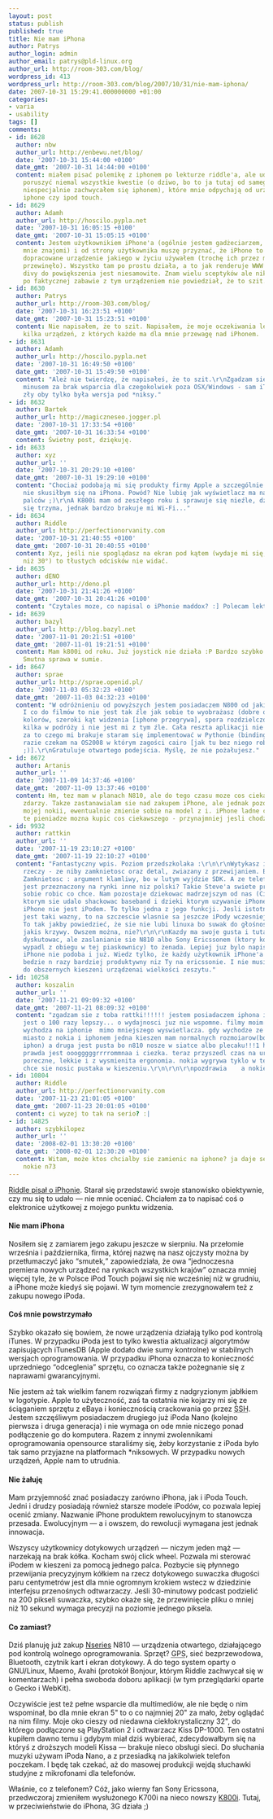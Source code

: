 ```yaml
---
layout: post
status: publish
published: true
title: Nie mam iPhona
author: Patrys
author_login: admin
author_email: patrys@pld-linux.org
author_url: http://room-303.com/blog/
wordpress_id: 413
wordpress_url: http://room-303.com/blog/2007/10/31/nie-mam-iphona/
date: 2007-10-31 15:29:41.000000000 +01:00
categories:
- varia
- usability
tags: []
comments:
- id: 8628
  author: nbw
  author_url: http://enbewu.net/blog/
  date: '2007-10-31 15:44:00 +0100'
  date_gmt: '2007-10-31 14:44:00 +0100'
  content: miałem pisać polemikę z iphonem po lekturze riddle'a, ale udało Ci się
    poruszyć niemal wszystkie kwestie (o dziwo, bo to ja tutaj od samego początku
    niespecjalnie zachwycałem się iphonem), które mnie odpychają od urządzeń typu
    iphone czy ipod touch.
- id: 8629
  author: Adamh
  author_url: http://hoscilo.pypla.net
  date: '2007-10-31 16:05:15 +0100'
  date_gmt: '2007-10-31 15:05:15 +0100'
  content: Jestem użytkownikiem iPhone'a (ogólnie jestem gadżeciarzem, jak określają
    mnie znajomi) i od strony użytkownika muszę przyznać, że iPhone to najbardziej
    dopracowane urządzenie jakiego w życiu używałem (trochę ich przez moje ręce się
    przewinęło). Wszystko tam po prostu działa, a to jak renderuje WWW i dobiera odpowiednie
    divy do powiększenia jest niesamowite. Znam wielu sceptyków ale nikt z moich znajomych
    po faktycznej zabawie z tym urządzeniem nie powiedział, że to szit.
- id: 8630
  author: Patrys
  author_url: http://room-303.com/blog/
  date: '2007-10-31 16:23:51 +0100'
  date_gmt: '2007-10-31 15:23:51 +0100'
  content: Nie napisałem, że to szit. Napisałem, że moje oczekiwania lepiej zaspokaja
    kilka urządzeń, z których każde ma dla mnie przewagę nad iPhonem.
- id: 8631
  author: Adamh
  author_url: http://hoscilo.pypla.net
  date: '2007-10-31 16:49:50 +0100'
  date_gmt: '2007-10-31 15:49:50 +0100'
  content: "Ależ nie twierdzę, że napisałeś, że to szit.\r\nZgadzam się z wielkim
    minusem za brak wsparcia dla czegokolwiek poza OSX/Windows - sam iTunes nie jest
    zły oby tylko była wersja pod *niksy."
- id: 8632
  author: Bartek
  author_url: http://magiczneseo.jogger.pl
  date: '2007-10-31 17:33:54 +0100'
  date_gmt: '2007-10-31 16:33:54 +0100'
  content: Świetny post, dziękuję.
- id: 8633
  author: xyz
  author_url: ''
  date: '2007-10-31 20:29:10 +0100'
  date_gmt: '2007-10-31 19:29:10 +0100'
  content: "Chociaż podobają mi się produkty firmy Apple a szczególnie MB, to jednak
    nie skusiłbym się na iPhona. Powód? Nie lubię jak wyświetlacz ma na sobie odciski
    palców ;)\r\nA K800i mam od zeszłego roku i sprawuje się nieźle, dżoj jak na razie
    się trzyma, jednak bardzo brakuje mi Wi-Fi..."
- id: 8634
  author: Riddle
  author_url: http://perfectionorvanity.com
  date: '2007-10-31 21:40:55 +0100'
  date_gmt: '2007-10-31 20:40:55 +0100'
  content: Xyz, jeśli nie spoglądasz na ekran pod kątem (wydaje mi się, że większym
    niż 30°) to tłustych odcisków nie widać.
- id: 8635
  author: dENO
  author_url: http://deno.pl
  date: '2007-10-31 21:41:26 +0100'
  date_gmt: '2007-10-31 20:41:26 +0100'
  content: "Czytales moze, co napisal o iPhonie maddox? :] Polecam lekture.\r\n\r\nhttp://www.thebestpageintheuniverse.net/c.cgi?u=iphone"
- id: 8639
  author: bazyl
  author_url: http://blog.bazyl.net
  date: '2007-11-01 20:21:51 +0100'
  date_gmt: '2007-11-01 19:21:51 +0100'
  content: Mam k800i od roku. Już joystick nie działa :P Bardzo szybko zżera też baterię.
    Smutna sprawa w sumie.
- id: 8647
  author: sprae
  author_url: http://sprae.openid.pl/
  date: '2007-11-03 05:32:23 +0100'
  date_gmt: '2007-11-03 04:32:23 +0100'
  content: "W odróżnieniu od powyższych jestem posiadaczem N800 od jakiegoś czasu.
    I co do filmów to nie jest tak źle jak sobie to wyobrażasz (dobre odwzorowanie
    kolorów, szeroki kąt widzenia [iphone przegrywa], spora rozdzielczość). Oglądałem
    kilka w podróży i nie jest mi z tym źle. Cała reszta aplikacji nie jest 'powalająca',
    za to czego mi brakuje staram się implementować w Pythonie (bindingi są ok). Na
    razie czekam na OS2008 w którym zagości cairo [jak tu bez niego robić canvasy
    ;)].\r\nGratuluje otwartego podejścia. Myślę, że nie pożałujesz."
- id: 8672
  author: Artanis
  author_url: ''
  date: '2007-11-09 14:37:46 +0100'
  date_gmt: '2007-11-09 13:37:46 +0100'
  content: Hm, tez mam w planach N810, ale do tego czasu moze cos ciekawszego sie
    zdarzy. Takze zastanawialam sie nad zakupem iPhone, ale jednak pozostane przy
    mojej nokii, ewentualnie zmienie sobie na model z i. iPhone ladne cacko, ale za
    te pieniadze mozna kupic cos ciekawszego - przynajmniej jesli chodzi o funkcje.
- id: 9932
  author: rattkin
  author_url: ''
  date: '2007-11-19 23:10:27 +0100'
  date_gmt: '2007-11-19 22:10:27 +0100'
  content: "Fantastyczny wpis. Poziom przedszkolaka :\r\n\r\nWytykasz iPhonowi dwie
    rzeczy - ze niby zamknietosc oraz detal, zwiazany z przewijaniem. Bardzo to rzetelne.
    Zamknietosc : argument klamliwy, bo w lutym wyjdzie SDK. A ze telefon obecnie
    jest przeznaczony na rynki inne niz polski? Takie Steve'a swiete prawo i moze
    sobie robic co chce. Nam pozostaje dziekowac madrzejszym od nas (Ciebie) ludziom,
    ktorym sie udalo shackowac baseband i dzieki ktorym uzywanie iPhone jest mozliwe.
    iPhone nie jest iPodem. To tylko jedna z jego funkcji. Jesli istotnie clickwheel
    jest taki wazny, to na szczescie wlasnie sa jeszcze iPody wczesniejszych generacji.
    To tak jakby powiedzieć, że sie nie lubi linuxa bo suwak do głośności w KDE jest
    jakis krzywy. Owszem można, nie?\r\n\r\nKazdy ma swoje gusta i tutaj nie ma co
    dyskutowac, ale zaslanianie sie N810 albo Sony Ericssonem (ktory kompletnie juz
    wypadl z obiegu w tej piaskownicy) to żenada. Lepiej juz bylo napisac ze Ci sie
    iPhone nie podoba i już. Wiedz tylko, że każdy użytkownik iPhone'a na swoim urzadzonku
    bedzie n razy bardziej produktywny niz Ty na ericssonie. I nie musi pakować sobie
    do obszernych kieszeni urządzenai wielkości zeszytu."
- id: 10258
  author: koszalin
  author_url: ''
  date: '2007-11-21 09:09:32 +0100'
  date_gmt: '2007-11-21 08:09:32 +0100'
  content: "zgadzam sie z toba rattki!!!!!! jestem posiadaczem iphona i n810 i iphon
    jest o 100 razy lepszy... o wydajnosci juz nie wspomne. filmy moim zdaniem lepiej
    wychodza na iphonie  mimo mniejszego wyswietlacza. gdy wychodze ze znajomymi na
    miasto z nokia i iphonem jedna kieszen mam normalnych rozmoiarow(bo jest w niej
    iphon) a druga jest pusta bo n810 nosze w siatce albo plecaku!!!1 haha taka jest
    prawda jest ooogggggrrrrommnaa i ciezka. teraz przyszedl czas na urzadzenia male
    poreczne, lekkie i z wysmienita ergonomia. nokia wygrywa tyklo w tedy gdy komus
    chce sie nosic pustaka w kieszeniu.\r\n\r\n\r\npozdrawia    a nokie wlasnie sprzedaje"
- id: 10804
  author: Riddle
  author_url: http://perfectionorvanity.com
  date: '2007-11-23 21:01:05 +0100'
  date_gmt: '2007-11-23 20:01:05 +0100'
  content: ci wyzej to tak na serio? :|
- id: 14825
  author: szybkilopez
  author_url: ''
  date: '2008-02-01 13:30:20 +0100'
  date_gmt: '2008-02-01 12:30:20 +0100'
  content: Witam, może ktos chcialby sie zamienic na iphone? ja daje se w580i lub
    nokie n73
---
```

<p><a href="http://offtopic.jogger.pl/2007/10/30/iphone-pod-lupa/">Riddle pisał o iPhonie</a>. Starał się przedstawić swoje stanowisko obiektywnie, czy mu się to udało — nie mnie oceniać. Chciałem za to napisać coś o elektronice użytkowej z mojego punktu widzenia.</p>

<h4>Nie mam iPhona</h4>

<p>Nosiłem się z zamiarem jego zakupu jeszcze w sierpniu. Na przełomie września i października, firma, której nazwę na nasz ojczysty można by przetłumaczyć jako <q>smutek,</q> zapowiedziała, że owa <q>jednoczesna premiera nowych urządzeć na rynkach wszystkich krajów</q> oznacza mniej więcej tyle, że w Polsce iPod Touch pojawi się nie wcześniej niż w grudniu, a iPhone może kiedyś się pojawi. W tym momencie zrezygnowałem też z zakupu nowego iPoda.</p>

<h4>Coś mnie powstrzymało</h4>

<p>Szybko okazało się bowiem, że nowe urządzenia działają tylko pod kontrolą iTunes. W przypadku iPoda jest to tylko kwestia aktualizacji algorytmów zapisujących iTunesDB (Apple dodało dwie sumy kontrolne) w stabilnych wersjach oprogramowania. W przypadku iPhona oznacza to konieczność uprzedniego <q>odceglenia</q> sprzętu, co oznacza także pożegnanie się z naprawami gwarancyjnymi.</p>

<p>Nie jestem aż tak wielkim fanem rozwiązań firmy z nadgryzionym jabłkiem w logotypie. Apple to użyteczność, zaś ta ostatnia nie kojarzy mi się ze ściąganiem sprzętu z eBaya i koniecznością crackowania go przez <abbr title="Secure Shell">SSH</abbr>. Jestem szczęśliwym posiadaczem drugiego już iPoda Nano (kolejno pierwsza i druga generacja) i nie wymaga on ode mnie niczego ponad podłączenie go do komputera. Razem z innymi zwolennikami oprogramowania opensource staraliśmy się, żeby korzystanie z iPoda było tak samo przyjazne na platformach *niksowych. W przypadku nowych urządzeń, Apple nam to utrudnia.</p>

<h4>Nie żałuję</h4>

<p>Mam przyjemność znać posiadaczy zarówno iPhona, jak i iPoda Touch. Jedni i drudzy posiadają również starsze modele iPodów, co pozwala lepiej ocenić zmiany. Nazwanie iPhone produktem rewolucyjnym to stanowcza przesada. Ewolucyjnym — a i owszem, do rewolucji wymagana jest jednak innowacja.</p>

<p>Wszyscy użytkownicy dotykowych urządzeń — niczym jeden mąż — narzekają na brak kółka. Kocham swój click wheel. Pozwala mi sterować iPodem w kieszeni za pomocą jednego palca. Pozbycie się płynnego przewijania precyzyjnym kółkiem na rzecz dotykowego suwaczka długości paru centymetrów jest dla mnie ogromnym krokiem wstecz w dziedzinie interfejsu przenośnych odtwarzaczy. Jeśli 30-minutowy podcast podzielić na 200 pikseli suwaczka, szybko okaże się, że przewinięcie pliku o mniej niż 10 sekund wymaga precyzji na poziomie jednego piksela.</p>

<h4>Co zamiast?</h4>

<p>Dziś planuję już zakup <a href="http://www.nseries.com/index.html">Nseries</a> N810 — urządzenia otwartego, działającego pod kontrolą wolnego oprogramowania. Sprzęt? <abbr title="Global Positioning System">GPS</abbr>, sieć bezprzewodowa, Bluetooth, czytnik kart i ekran dotykowy. A do tego system oparty o GNU/Linux, Maemo, Avahi (protokół Bonjour, którym Riddle zachwycał się w komentarzach) i pełna swoboda doboru aplikacji (w tym przeglądarki oparte o Gecko i WebKit).</p>

<p>Oczywiście jest też pełne wsparcie dla multimediów, ale nie będę o nim wspominał, bo dla mnie ekran 5" to o co najmniej 20" za mało, żeby oglądać na nim filmy. Moje oko cieszy od niedawna ciekłokrystaliczny 32", do którego podłączone są PlayStation 2 i odtwarzacz Kiss DP-1000. Ten ostatni kupiłem dawno temu i gdybym miał dziś wybierać, zdecydowałbym się na któryś z droższych modeli Kissa — brakuje nieco obsługi sieci. Do słuchania muzyki używam iPoda Nano, a z przesiadką na jakikolwiek telefon poczekam. I będę tak czekać, aż do masowej produkcji wejdą słuchawki studyjne z mikrofonami dla telefonów.</p>

<p>Właśnie, co z telefonem? Cóż, jako wierny fan Sony Ericssona, przedwczoraj zmieniłem wysłużonego K700i na nieco nowszy <a href="http://www.sonyericsson.com/spg.jsp?cc=pl&amp;lc=pl&amp;ver=4000&amp;template=pip1&amp;zone=pp&amp;pid=10407">K800i</a>. Tutaj, w przeciwieństwie do iPhona, 3G działa ;)</p>

